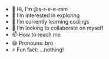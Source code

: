 - 👋 Hi, I’m @s-r-e-e-ram
- 👀 I’m interested in exploring
- 🌱 I’m currently learning codings
- 💞️ I’m looking to collaborate on myself
- 📫 How to reach me 
- 😄 Pronouns: bro
- ⚡ Fun fact: ...nothing!

<!---
s-r-e-e-ram/s-r-e-e-ram is a ✨ special ✨ repository because its `README.md` (this file) appears on your GitHub profile.
You can click the Preview link to take a look at your changes.
--->
